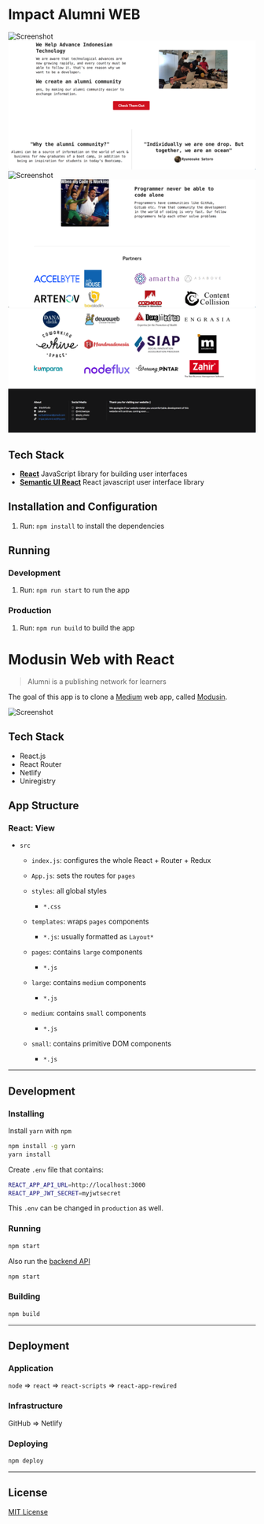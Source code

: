 # Impact Alumni WEB

![Screenshot](./src/img/ss/Screenshot1.png)
![Screenshot](./src/img/ss/Screenshot2.png)
![Screenshot](./src/img/ss/Screenshot3.png)
![Screenshot](./src/img/ss/Screenshot4.png)
![Screenshot](./src/img/ss/Screenshot5.png)

## Tech Stack

- [**React**](https://reactjs.org/) JavaScript library for building user interfaces
- [**Semantic UI React**](https://react.semantic-ui.com/) React javascript user interface library

## Installation and Configuration

1. Run: `npm install` to install the dependencies

## Running

### Development

1. Run: `npm run start` to run the app

### Production

1. Run: `npm run build` to build the app

# Modusin Web with React

> Alumni is a publishing network for learners

The goal of this app is to clone a [Medium](https://medium.com) web app, called [Modusin](https://modusin.com).

![Screenshot](./assets/screenshot.png)

## Tech Stack

- React.js
- React Router
- Netlify
- Uniregistry

## App Structure

### React: View

- `src`

  - `index.js`: configures the whole React + Router + Redux
  - `App.js`: sets the routes for `pages`
  - `styles`: all global styles
    - `*.css`
  - `templates`: wraps `pages` components
    - `*.js`: usually formatted as `Layout*`
  - `pages`: contains `large` components
    - `*.js`
  - `large`: contains `medium` components
    - `*.js`
  - `medium`: contains `small` components
    - `*.js`
  - `small`: contains primitive DOM components

    - `*.js`

---

## Development

### Installing

Install `yarn` with `npm`

```sh
npm install -g yarn
yarn install
```

Create `.env` file that contains:

```sh
REACT_APP_API_URL=http://localhost:3000
REACT_APP_JWT_SECRET=myjwtsecret
```

This `.env` can be changed in `production` as well.

### Running

```sh
npm start
```

Also run the [backend API](https://github.com/ImpactAlumni/impactalumni-backend)

```sh
npm start
```

### Building

```sh
npm build
```

---

## Deployment

### Application

`node` => `react` => `react-scripts` => `react-app-rewired`

### Infrastructure

GitHub => Netlify

### Deploying

```sh
npm deploy
```

---

## License

[MIT License](./LICENSE)
